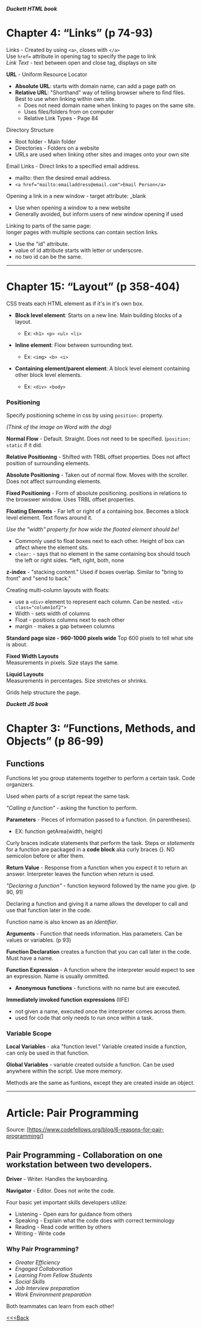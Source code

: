 ***Duckett HTML book***

# Chapter 4: “Links” (p 74-93)  

Links - Created by using `<a>`, closes with `</a>`  
Use `href=` attribute in opening tag to specify the page to link  
_Link Text_ - text between open and close tag, displays on site  

**URL** - Uniform Resource Locator

- **Absolute URL**: starts with domain name, can add a page path on
- **Relative URL**: "Shorthand" way of telling browser where to find files. Best to use when linking within own site.
  * Does not need domain name when linking to pages on the same site.
  * Uses files/folders from on computer
  * Relative Link Types - Page 84

Directory Structure  

- Root folder - Main folder
- Directories - Folders on a website
- URLs are used when linking other sites and images onto your own site

Email Links - Direct links to a specified email address.

- mailto: then the desired email address.
- `<a href="mailto:emailaddress@email.com">Email Person</a>`

Opening a link in a new window - target attribute: _blank

- Use when opening a window to a new website
- Generally avoided, but inform users of new window opening if used

Linking to parts of the same page:  
longer pages with multiple sections can contain section links.  

- Use the "id" attribute.
- value of id attribute starts with letter or underscore.
- no two id can be the same.  

---
# Chapter 15: “Layout” (p 358-404)

CSS treats each HTML element as if it's in it's own box.

- **Block level element**: Starts on a new line. Main building blocks of a layout.
  * Ex: `<h1> <p> <ul> <li>`
  
- **Inline element**: Flow between surrounding text.
  * Ex: `<img> <b> <i>`

- **Containing element/parent element**: A block level element containing other block level elements.
  * Ex: `<div> <body>`

### Positioning

Specify positioning scheme in css by using `position:` property.  

*(Think of the image on Word with the dog)*

**Normal Flow** - Default. Straight. Does not need to be specified. (`position: static` if it did. 

**Relative Positioning** - Shifted with TRBL offset properties. Does not affect position of surrounding elements.

**Absolute Positioning** - Taken out of normal flow. Moves with the scroller. Does not affect surrounding elements.

**Fixed Positioning** - Form of absolute positioning. positions in relations to the browswer window. Uses TRBL offset properties. 

**Floating Elements** - Far left or right of a containing box. Becomes a block level element. Text flows around it. 

_Use the "width" property for how wide the floated element should be!_

  - Commonly used to float boxes next to each other. Height of box can affect where the element sits.
  - `clear:` - says that no element in the same containing box should touch the left or right sides.
    *left, right, both, none

**z-index** - "stacking content." Used if boxes overlap. Similar to "bring to front" and "send to back."

Creating multi-column layouts with floats:

- use a `<div>` element to represent each column. Can be nested. `<div class="column1of2">`
- Width - sets width of columns
- Float - positions columns next to each other
- margin - makes a gap between columns

**Standard page size - 960-1000 pixels wide**
Top 600 pixels to tell what site is about. 

**Fixed Width Layouts**  
Measurements in pixels. Size stays the same.

**Liquid Layouts**  
Measurements in percentages. Size stretches or shrinks.

Grids help structure the page.  

***Duckett JS book***

# Chapter 3: “Functions, Methods, and Objects” (p 86-99)

## Functions

Functions let you group statements together to perform a certain task. Code organizers.

Used when parts of a script repeat the same task.

_"Calling a function"_ - asking the function to perform.

**Parameters** - Pieces of information passed to a function. (in parentheses).

- EX: function getArea(width, height)  

Curly braces indicate statements that perform the task. Steps or _statements_ for a function are packaged in a **code block** aka curly braces {}. NO semicolon before or after them.

**Return Value** - Response from a function when you expect it to return an answer. Interpreter leaves the function when return is used.

_"Declaring a function"_ - function keyword followed by the name you give. (p 90, 91)

Declaring a function and giving it a name allows the developer to call and use that function later in the code.

Function name is also known as an _Identifier_.

**Arguments** - Function that needs information. Has parameters. Can be values or variables. (p 93)

**Function Declaration** creates a function that you can call later in the code. Must have a name.

**Function Expression** - A function where the interpreter would expect to see an expression. Name is usually ommitted.

- **Anonymous functions** - functions with no name but are executed.

**Immediately invoked function expressions** (IIFE)

  - not given a name, executed once the interpreter comes across them. 
  - used for code that only needs to run once within a task.

### Variable Scope
**Local Variables** - aka "function level." Variable created inside a function, can only be used in that function. 

**Global Variables** - variable created outside a function. Can be used anywhere within the script. Use more memory. 


Methods are the same as funtions, except they are created inside an object.

---

# Article: Pair Programming 
Source: [https://www.codefellows.org/blog/6-reasons-for-pair-programming/]  

## Pair Programming - Collaboration on one workstation between two developers.

**Driver** -  Writer. Handles the keyboarding.

**Navigator** - Editor. Does not write the code.

Four basic yet important skills developers utilize:

- Listening - Open ears for guidance from others
- Speaking - Explain what the code does with correct terminology
- Reading - Read code written by others
- Writing - Write code

### Why Pair Programming?

- _Greater Efficiency_
- _Engaged Collaboration_
- _Learning From Fellow Students_
- _Social Skills_
- _Job Interview preparation_
- _Work Environment preparation_

Both teammates can learn from each other!


[<<<Back](README.md)